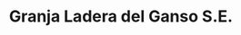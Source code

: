 ---
title: "Granja Ladera del Ganso S.E."
url: /san-vicente-pacaya/granja-ladera-del-ganso-s-e/
shop: granja
---